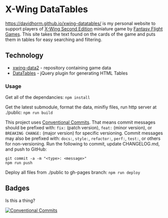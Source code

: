 X-Wing DataTables
======
https://davidhorm.github.io/xwing-datatables/ is my personal website to support players of [X-Wing Second Edition](http://x-wing.com/) miniature game by [Fantasy Flight Games](http://fantasyflightgames.com/). This site takes the text found on the cards of the game and puts them in tables for easy searching and filtering.

## Technology
* [xwing-data2](/guidokessels/xwing-data2) - repository containing game data
* [DataTables](https://www.datatables.net/) - jQuery plugin for generating HTML Tables

### Usage

Get all of the dependancies: `npm install`

Get the latest submodule, format the data, minifiy files, run http server at ./public: `npm run build`

This project uses [Conventional Commits](https://conventionalcommits.org). That means commit messages should be prefixed with: `fix:` (patch version), `feat:` (minor version), or `BREAKING CHANGE:` (major version) for specific versioning. Commit messages may also be prefixed with: `docs:`, `style:`, `refactor:`, `perf:`, `test:`,  or others for non-versioning. Run the following to commit, update CHANGELOG.md, and push to GitHub:
```
git commit -a -m "<type>: <message>"
npm run push
```

Deploy all files from ./public to gh-pages branch: `npm run deploy`

## Badges

Is this a thing?

[![Conventional Commits](https://img.shields.io/badge/Conventional%20Commits-1.0.0-yellow.svg)](https://conventionalcommits.org)
